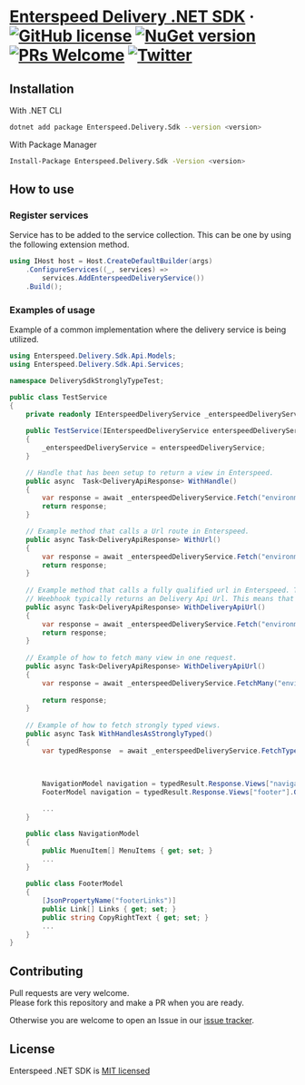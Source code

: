# [Enterspeed Delivery .NET SDK](https://www.enterspeed.com/) &middot; [![GitHub license](https://img.shields.io/badge/license-MIT-blue.svg)](./LICENSE) [![NuGet version](https://img.shields.io/nuget/v/Enterspeed.Delivery.Sdk)](https://www.nuget.org/packages/Enterspeed.Delivery.Sdk/) [![PRs Welcome](https://img.shields.io/badge/PRs-welcome-brightgreen.svg)](https://github.com/enterspeedhq/enterspeed-sdk-delivery-dotnet/pulls) [![Twitter](https://img.shields.io/twitter/follow/enterspeedhq?style=social)](https://twitter.com/enterspeedhq)

## Installation

With .NET CLI

```bash
dotnet add package Enterspeed.Delivery.Sdk --version <version>
```

With Package Manager

```bash
Install-Package Enterspeed.Delivery.Sdk -Version <version>
```
## How to use

### Register services
Service has to be added to the service collection. This can be one by using the following extension method.
```c#
using IHost host = Host.CreateDefaultBuilder(args)
    .ConfigureServices((_, services) =>
        services.AddEnterspeedDeliveryService())
    .Build();
```
### Examples of usage
Example of a common implementation where the delivery service is being utilized.
```c#
using Enterspeed.Delivery.Sdk.Api.Models;
using Enterspeed.Delivery.Sdk.Api.Services;

namespace DeliverySdkStronglyTypeTest; 

public class TestService
{
    private readonly IEnterspeedDeliveryService _enterspeedDeliveryService;
    
    public TestService(IEnterspeedDeliveryService enterspeedDeliveryService)
    {
        _enterspeedDeliveryService = enterspeedDeliveryService;
    }

    // Handle that has been setup to return a view in Enterspeed.
    public async  Task<DeliveryApiResponse> WithHandle()
    {
        var response = await _enterspeedDeliveryService.Fetch("environment-******-****-****-****-**********", builder => builder.WithHandle("navigation"));
        return response;
    }

    // Example method that calls a Url route in Enterspeed.
    public async Task<DeliveryApiResponse> WithUrl()
    {
        var response = await _enterspeedDeliveryService.Fetch("environment-******-****-****-****-**********", builder => builder.WithUrl("http://localhost:3000/"));
        return response;
    }
    
    // Example method that calls a fully qualified url in Enterspeed. This is typically used in cojunction with a webhook from Enterspeed.
    // Weebhook typically returns an Delivery Api Url. This means that we do not need to construct a Delivery Api Url in code.  
    public async Task<DeliveryApiResponse> WithDeliveryApiUrl()
    {
        var response = await _enterspeedDeliveryService.Fetch("environment-******-****-****-****-**********", builder => builder.WithDeliveryApiUrl("absolute url returned from delivery api"));
        return response;
    }
    
    // Example of how to fetch many view in one request.
    public async Task<DeliveryApiResponse> WithDeliveryApiUrl()
    {
        var response = await _enterspeedDeliveryService.FetchMany("environment-******-****-****-****-**********", 
                                                                        new GetByIdsOrHandle { Handles = new List<string> { "R7034112", "R7034108" }, Ids = new List<string> { "id1", "id2" } });
        return response;
    }
    
    // Example of how to fetch strongly typed views.
    public async Task WithHandlesAsStronglyTyped()
    {
        var typedResponse  = await _enterspeedDeliveryService.FetchTyped("environment-******-****-****-****-**********", builder => builder
                                                                                                                                        .WithHandle("navigation")
                                                                                                                                        .WithHandle("footer"));

        NavigationModel navigation = typedResult.Response.Views["navigation"].GetContent<NavigationModel>();
        FooterModel navigation = typedResult.Response.Views["footer"].GetContent<FooterModel>();

        ...
    }

    public class NavigationModel
    {
        public MuenuItem[] MenuItems { get; set; }
        ...
    }

    public class FooterModel
    {
        [JsonPropertyName("footerLinks")]
        public Link[] Links { get; set; }
        public string CopyRightText { get; set; }
        ...
    }
}
```




## Contributing

Pull requests are very welcome.  
Please fork this repository and make a PR when you are ready.  

Otherwise you are welcome to open an Issue in our [issue tracker](https://github.com/enterspeedhq/enterspeed-sdk-delivery-dotnet/issues).

## License

Enterspeed .NET SDK is [MIT licensed](./LICENSE)
